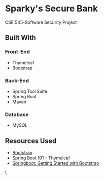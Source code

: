 # Sparky's Secure Bank
CSE 545-Software Security Project

## Built With
### Front-End
- Thymeleaf
- Bootstrap

### Back-End
- Spring Tool Suite
- Spring Boot
- Maven

### Database
- MySQL

## Resources Used
- [Bootstrap](https://getbootstrap.com)
- [Spring Boot 101 - Thymeleaf](https://www.youtube.com/watch?v=Aiqf0X7dlw0)
- [Springboot: Getting Started with Bootstrap](https://www.youtube.com/watch?v=iz1-nVkwReQ&t=297s)

\
